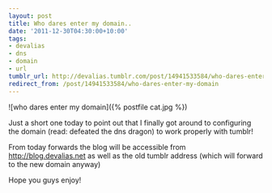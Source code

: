```yaml
---
layout: post
title: Who dares enter my domain..
date: '2011-12-30T04:30:00+10:00'
tags:
- devalias
- dns
- domain
- url
tumblr_url: http://devalias.tumblr.com/post/14941533584/who-dares-enter-my-domain
redirect_from: /post/14941533584/who-dares-enter-my-domain
---
```

![who dares enter my domain]({% postfile cat.jpg %})

Just a short one today to point out that I finally got around to configuring the domain (read: defeated the dns dragon) to work properly with tumblr!

From today forwards the blog will be accessible from http://blog.devalias.net as well as the old tumblr address (which will forward to the new domain anyway)

Hope you guys enjoy!
